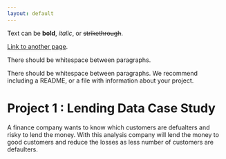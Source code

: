 ```yaml
---
layout: default
---
```


Text can be **bold**, _italic_, or ~~strikethrough~~.

[Link to another page](./another-page.html).

There should be whitespace between paragraphs.

There should be whitespace between paragraphs. We recommend including a README, or a file with information about your project.

# Project 1 : Lending Data Case Study

A finance company wants to know which customers are defualters and risky to lend the money. With this analysis company will lend the money to good customers and reduce the losses as less number of customers are defaulters.
